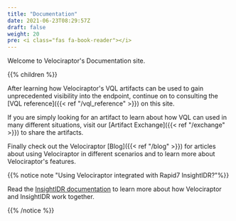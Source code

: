 ```yaml
---
title: "Documentation"
date: 2021-06-23T08:29:57Z
draft: false
weight: 20
pre: <i class="fas fa-book-reader"></i>
---
```


Welcome to Velociraptor's Documentation site.

{{% children %}}

After learning how Velociraptor's VQL artifacts can be used to gain
unprecedented visibility into the endpoint, continue on to consulting
the [VQL reference]({{< ref "/vql_reference" >}}) on this site.

If you are simply looking for an artifact to learn about how VQL can
used in many different situations, visit our
[Artifact Exchange]({{< ref "/exchange" >}}) to share the artifacts.


Finally check out the Velociraptor [Blog]({{< ref "/blog" >}}) for articles about
using Velociraptor in different scenarios and to learn more about
Velociraptor's features.

{{% notice note "Using Velociraptor integrated with Rapid7 InsightIDR?"%}}

Read the [InsightIDR documentation](https://docs.rapid7.com/insightidr/velociraptor-alerts) to learn more about how Velociraptor and InsightIDR work together.

{{% /notice %}}
